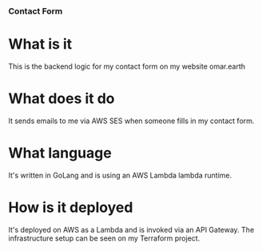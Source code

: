 ### Contact Form

# What is it
This is the backend logic for my contact form on my website omar.earth

# What does it do
It sends emails to me via AWS SES when someone fills in my contact form.

# What language
It's written in GoLang and is using an AWS Lambda lambda runtime.

# How is it deployed
It's deployed on AWS as a Lambda and is invoked via an API Gateway. The infrastructure setup can be seen on my Terraform project.

